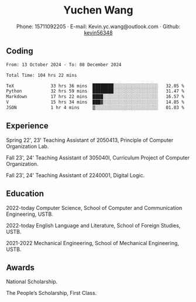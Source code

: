  <center>
     <h1>Yuchen Wang</h1>
     <div>
         <span>
             Phone:
             15711092205
         </span>
         ·
         <span>
             E-mail:
             Kevin.yc.wang@outlook.com
         </span>
         ·
         <span>
             Github:
             <a href="https://github.com/kevin56348">kevin56348</a>
         </span>
     </div>
 </center>

## Coding

<!-- ![Top Langs](https://github-readme-stats.vercel.app/api/top-langs/?username=kevin56348) -->

<!--START_SECTION:waka-->

```txt
From: 13 October 2024 - To: 08 December 2024

Total Time: 104 hrs 22 mins

TeX              33 hrs 36 mins  ████████░░░░░░░░░░░░░░░░░   32.05 %
Python           32 hrs 59 mins  ████████░░░░░░░░░░░░░░░░░   31.47 %
Markdown         17 hrs 22 mins  ████░░░░░░░░░░░░░░░░░░░░░   16.57 %
V                15 hrs 34 mins  ███▓░░░░░░░░░░░░░░░░░░░░░   14.85 %
JSON             1 hr 4 mins     ▒░░░░░░░░░░░░░░░░░░░░░░░░   01.03 %
```

<!--END_SECTION:waka-->

## Experience 

Spring 22', 23' Teaching Assistant of 2050413, Principle of Computer Organization Lab.

Fall 23', 24' Teaching Assistant of 305040I, Curriculum Project of Computer Organization.

Fall 23', 24' Teaching Assistant of 2240001, Digital Logic.

## Education

2022-today Computer Science, School of Computer and Communication Engineering, USTB.

2022-today English Language and Literature, School of Foreign Studies, USTB.

2021-2022 Mechanical Engineering, School of Mechanical Engineering, USTB.

## Awards

National Scholarship.

The People’s Scholarship, First Class.
